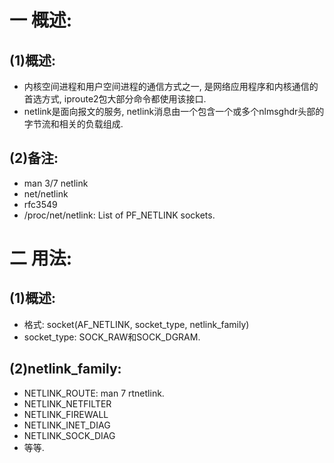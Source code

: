 # 一 概述:
## (1)概述:
- 内核空间进程和用户空间进程的通信方式之一, 是网络应用程序和内核通信的首选方式, iproute2包大部分命令都使用该接口.
- netlink是面向报文的服务, netlink消息由一个包含一个或多个nlmsghdr头部的字节流和相关的负载组成.

## (2)备注:
- man 3/7 netlink
- net/netlink
- rfc3549
- /proc/net/netlink: List of PF_NETLINK sockets.

# 二 用法:
## (1)概述:
- 格式: socket(AF_NETLINK, socket_type, netlink_family)
- socket_type: SOCK_RAW和SOCK_DGRAM.

## (2)netlink_family:
- NETLINK_ROUTE: man 7 rtnetlink.
- NETLINK_NETFILTER
- NETLINK_FIREWALL
- NETLINK_INET_DIAG
- NETLINK_SOCK_DIAG
- 等等.
